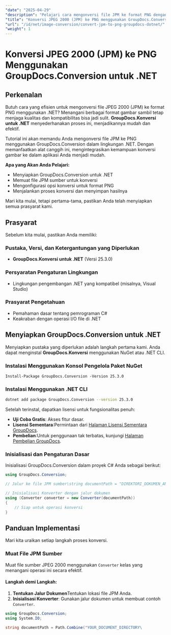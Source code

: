 ```yaml
---
"date": "2025-04-29"
"description": "Pelajari cara mengonversi file JPM ke format PNG dengan mudah menggunakan GroupDocs.Conversion for .NET. Ikuti panduan langkah demi langkah kami dan tingkatkan kemampuan penanganan gambar aplikasi Anda."
"title": "Konversi JPEG 2000 (JPM) ke PNG menggunakan GroupDocs.Conversion untuk .NET"
"url": "/id/net/image-conversion/convert-jpm-to-png-groupdocs-dotnet/"
"weight": 1
---
```


# Konversi JPEG 2000 (JPM) ke PNG Menggunakan GroupDocs.Conversion untuk .NET

## Perkenalan

Butuh cara yang efisien untuk mengonversi file JPEG 2000 (JPM) ke format PNG menggunakan .NET? Menangani berbagai format gambar sambil tetap menjaga kualitas dan kompatibilitas bisa jadi sulit. **GroupDocs.Konversi untuk .NET** menyederhanakan proses ini, menjadikannya mudah dan efektif.

Tutorial ini akan memandu Anda mengonversi file JPM ke PNG menggunakan GroupDocs.Conversion dalam lingkungan .NET. Dengan memanfaatkan alat canggih ini, mengintegrasikan kemampuan konversi gambar ke dalam aplikasi Anda menjadi mudah.

**Apa yang Akan Anda Pelajari:**
- Menyiapkan GroupDocs.Conversion untuk .NET
- Memuat file JPM sumber untuk konversi
- Mengonfigurasi opsi konversi untuk format PNG
- Menjalankan proses konversi dan menyimpan hasilnya

Mari kita mulai, tetapi pertama-tama, pastikan Anda telah menyiapkan semua prasyarat kami.

## Prasyarat

Sebelum kita mulai, pastikan Anda memiliki:

### Pustaka, Versi, dan Ketergantungan yang Diperlukan
- **GroupDocs.Konversi untuk .NET** (Versi 25.3.0)

### Persyaratan Pengaturan Lingkungan
- Lingkungan pengembangan .NET yang kompatibel (misalnya, Visual Studio)

### Prasyarat Pengetahuan
- Pemahaman dasar tentang pemrograman C#
- Keakraban dengan operasi I/O file di .NET

## Menyiapkan GroupDocs.Conversion untuk .NET

Menyiapkan pustaka yang diperlukan adalah langkah pertama kami. Anda dapat menginstal **GroupDocs.Konversi** menggunakan NuGet atau .NET CLI.

### Instalasi Menggunakan Konsol Pengelola Paket NuGet
```shell
Install-Package GroupDocs.Conversion -Version 25.3.0
```

### Instalasi Menggunakan .NET CLI
```bash
dotnet add package GroupDocs.Conversion --version 25.3.0
```

Setelah terinstal, dapatkan lisensi untuk fungsionalitas penuh:
- **Uji Coba Gratis**: Akses fitur dasar.
- **Lisensi Sementara**:Permintaan dari [Halaman Lisensi Sementara GroupDocs](https://purchase.groupdocs.com/temporary-license/).
- **Pembelian**:Untuk penggunaan tak terbatas, kunjungi [Halaman Pembelian GroupDocs](https://purchase.groupdocs.com/buy).

### Inisialisasi dan Pengaturan Dasar

Inisialisasi GroupDocs.Conversion dalam proyek C# Anda sebagai berikut:

```csharp
using GroupDocs.Conversion;

// Jalur ke file JPM sumber\string documentPath = "DIREKTORI_DOKUMEN_ANDA/sample.jpm";

// Inisialisasi Konverter dengan jalur dokumen
using (Converter converter = new Converter(documentPath))
{
    // Siap untuk operasi konversi
}
```

## Panduan Implementasi

Mari kita uraikan setiap langkah proses konversi.

### Muat File JPM Sumber

Muat file sumber JPEG 2000 menggunakan `Converter` kelas yang menangani operasi ini secara efektif.

#### Langkah demi Langkah:
1. **Tentukan Jalur Dokumen**Tentukan lokasi file JPM Anda.
2. **Inisialisasi Konverter**: Gunakan jalur dokumen untuk membuat contoh `Converter`.

```csharp
using GroupDocs.Conversion;
using System.IO;

string documentPath = Path.Combine("YOUR_DOCUMENT_DIRECTORY\